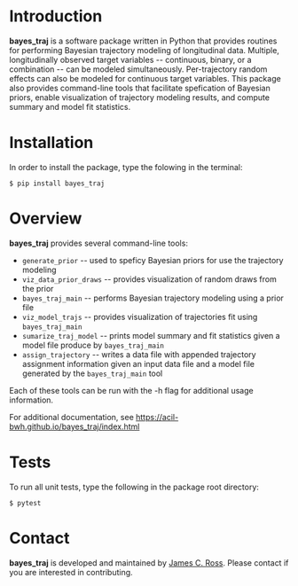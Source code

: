 # Introduction

**bayes_traj** is a software package written in Python that provides
routines for performing Bayesian trajectory
modeling of longitudinal data. Multiple, longitudinally observed target
variables -- continuous, binary, or a combination -- can be modeled
simultaneously. Per-trajectory random effects can also be modeled for
continuous target variables. This package also provides command-line tools
that facilitate spefication of Bayesian priors, enable visualization
of trajectory modeling results, and compute summary and model
fit statistics. 

# Installation

In order to install the package, type the folowing in the terminal:

    $ pip install bayes_traj

# Overview

**bayes_traj** provides several command-line tools: 

* `generate_prior` -- used to speficy Bayesian priors for use the trajectory
  modeling
* `viz_data_prior_draws` -- provides visualization of random draws from the
  prior
* `bayes_traj_main` -- performs Bayesian trajectory modeling using a prior file
* `viz_model_trajs` -- provides visualization of trajectories fit using
  `bayes_traj_main`
* `sumarize_traj_model` -- prints model summary and fit statistics given a model
  file produce by `bayes_traj_main`
* `assign_trajectory` -- writes a data file with appended trajectory assignment
  information given an input data file and a model file generated by the
  `bayes_traj_main` tool  	     

Each of these tools can be run with the -h flag for additional usage information.

For additional documentation, see https://acil-bwh.github.io/bayes_traj/index.html

# Tests

To run all unit tests, type the following in the package root directory:

    $ pytest

# Contact

**bayes_traj** is developed and maintained by
[James C. Ross](mailto:jcross186@gmail.com). Please contact if
you are interested in contributing.


